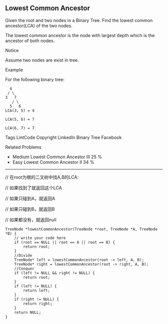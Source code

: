 ## Lowest Common Ancestor  ##

Given the root and two nodes in a Binary Tree. Find the lowest common ancestor(LCA) of the two nodes.

The lowest common ancestor is the node with largest depth which is the ancestor of both nodes.

 Notice

Assume two nodes are exist in tree.

Example

For the following binary tree:

	  4
	 / \
	3   7
	   / \
	  5   6
	LCA(3, 5) = 4
	
	LCA(5, 6) = 7
	
	LCA(6, 7) = 7

Tags 
LintCode Copyright LinkedIn Binary Tree Facebook

Related Problems 

- Medium Lowest Common Ancestor III 25 %
- Easy Lowest Common Ancestor II 34 %

----------
// 在root为根的二叉树中找A,B的LCA:

// 如果找到了就返回这个LCA

// 如果只碰到A，就返回A

// 如果只碰到B，就返回B

// 如果都没有，就返回null

	TreeNode *lowestCommonAncestor(TreeNode *root, TreeNode *A, TreeNode *B) {
	    // write your code here
	    if (root == NULL || root == A || root == B) {
	        return root;
	    }
	    //Divide
	    TreeNode* left = lowestCommonAncestor(root -> left, A, B);
	    TreeNode* right = lowestCommonAncestor(root -> right, A, B);
	    //Conquer
	    if (left != NULL && right != NULL) {
	        return root;
	    }
	    if (left != NULL) {
	        return left;
	    }
	    if (right != NULL) {
	        return right;
	    }
	    return NULL;
	}